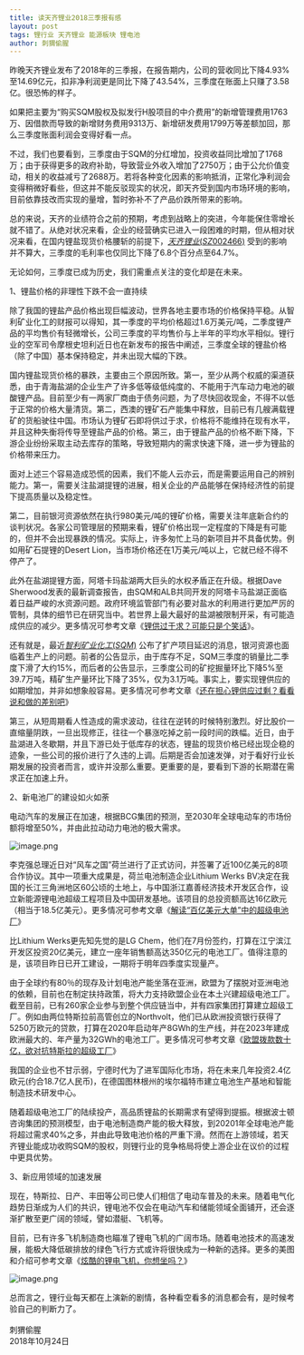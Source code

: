 ```yaml
---
title: 读天齐锂业2018三季报有感
layout: post
tags: 锂行业 天齐锂业 能源板块 锂电池
author: 刺猬偷腥
---
```

昨晚天齐锂业发布了2018年的三季报，在报告期内，公司的营收同比下降4.93%至14.69亿元，扣非净利润更是同比下降了43.54%，三季度在账面上只赚了3.58亿。很恐怖的样子。

如果把主要为“购买SQM股权及拟发行H股项目的中介费用”的新增管理费用1763万、因借款而导致的新增财务费用9313万、新增研发费用1799万等差额加回，那么三季度账面利润会变得好看一点。

不过，我们也要看到，三季度由于SQM的分红增加，投资收益同比增加了1768万；由于获得更多的政府补助，导致营业外收入增加了2750万；由于公允价值变动，相关的收益减亏了2688万。若将各种变化因素的影响抵消，正常化净利润会变得稍微好看些，但这并不能反驳现实的状况，即天齐受到国内市场环境的影响，目前依靠技改而实现的量增，暂时弥补不了产品价跌所带来的影响。

总的来说，天齐的业绩符合之前的预期，考虑到战略上的突进，今年能保住零增长就不错了。从绝对状况来看，企业的经营确实已进入一段困难的时期，但从相对状况来看，在国内锂盐现货价格腰斩的前提下，[$天齐锂业(SZ002466)$](https://xueqiu.com/S/SZ002466)​ 受到的影响并不算大，三季度的毛利率也仅同比下降了6.8个百分点至64.7%。

无论如何，三季度已成为历史，我们需重点关注的变化却是在未来。

1、锂盐价格的非理性下跌不会一直持续

除了我国的锂盐产品价格出现巨幅波动，世界各地主要市场的价格保持平稳。从智利矿业化工的财报可以得知，其一季度的平均价格超过1.6万美元/吨，二季度锂产品的平均售价有轻微增长，公司三季度的平均售价与上半年的平均水平相似。锂行业的空军司令摩根史坦利近日也在新发布的报告中阐述，三季度全球的锂盐价格（除了中国）基本保持稳定，并未出现大幅的下跌。

国内锂盐现货价格的暴跌，主要由三个原因所致。第一，至少从两个权威的渠道获悉，由于青海盐湖的企业生产了许多低等级低纯度的、不能用于汽车动力电池的碳酸锂产品。目前至少有一两家厂商由于债务问题，为了尽快回收现金，不得不以低于正常的价格大量清货。第二，西澳的锂矿石产能集中释放，目前已有几艘满载锂矿的货船驶往中国。市场认为锂矿石即将供过于求，价格将不能维持在现有水平，并且这种失衡将传导至锂盐产品的价格。第三，由于锂盐产品的价格不断下降，下游企业纷纷采取主动去库存的策略，导致短期内的需求快速下降，进一步为锂盐的价格带来压力。

面对上述三个容易造成恐慌的因素，我们不能人云亦云，而是需要运用自己的辨别能力。第一，需要关注盐湖提锂的进展，相关企业的产品能够在保持经济性的前提下提高质量以及稳定性。

第二，目前银河资源依然在执行980美元/吨的锂矿价格，需要关注年底新合约的谈判状况。各家公司管理层的预期来看，锂矿价格出现一定程度的下降是有可能的，但并不会出现暴跌的情况。实际上，许多匆忙上马的新项目并不具备优势。例如用矿石提锂的Desert Lion，当市场价格还在1万美元/吨以上，它就已经不得不停产了。

此外在盐湖提锂方面，阿塔卡玛盐湖两大巨头的水权矛盾正在升级。根据Dave Sherwood发表的最新调查报告，由SQM和ALB共同开发的阿塔卡马盐湖正面临着日益严峻的水资源问题。政府环境监管部门有必要对盐水的利用进行更加严厉的管制，具体的细节已在研究当中。若世界上最大最好的盐湖被限制开采，有可能造成供应的减少。更多情况可参考文章《[锂供过于求？可能只是个笑话](https://mbd.baidu.com/newspage/data/landingshare?context=%7B%22nid%22%3A%22news_9056431180413675544%22%2C%22sourceFrom%22%3A%22bjh%22%2C%22url_data%22%3A%22bjhauthor%22%7D)》。

还有就是，最近[$智利矿业化工(SQM)$](https://xueqiu.com/S/SQM)​ 公布了扩产项目延迟的消息，银河资源也面临着生产上的问题。前者的公告显示，由于库存不足，SQM三季度的销量比二季度下滑了大约15%，而后者的公告显示，三季度公司的矿挖掘量环比下降5%至39.7万吨，精矿生产量环比下降了35%，仅为3.1万吨。事实上，要实现锂供应的如期增加，并非如想象般容易。更多情况可参考文章《[还在担心锂供应过剩？看看说和做的差别吧](https://mbd.baidu.com/newspage/data/landingshare?context=%7B%22nid%22%3A%22news_10236799622337151938%22%2C%22sourceFrom%22%3A%22bjh%22%2C%22url_data%22%3A%22bjhauthor%22%7D)》

第三，从短周期看人性造成的需求波动，往往在逆转的时候特别激烈。好比股价一直缩量阴跌，一旦出现修正，往往一个暴涨吃掉之前一段时间的跌幅。近日，由于盐湖进入冬歇期，并且下游已处于低库存的状态，锂盐的现货价格已经出现企稳的迹象，一些公司的报价进行了久违的上调。后期是否会加速发弹，对于看好行业长期发展的投资者而言，或许并没那么重要。更重要的是，要看到下游的长期潜在需求正在加速上升。

2、新电池厂的建设如火如荼

电动汽车的发展正在加速，根据BCG集团的预测，至2030年全球电动车的市场份额将增至50%，并由此拉动动力电池的极大需求。

![image.png](https://upload-images.jianshu.io/upload_images/8031739-e3eca7a3e2b0bb1c.png?imageMogr2/auto-orient/strip%7CimageView2/2/w/1240)

李克强总理近日对“风车之国”荷兰进行了正式访问，并签署了近100亿美元的8项合作协议。其中一项重大成果是，荷兰电池制造企业Lithium Werks BV决定在我国的长江三角洲地区60公顷的土地上，与中国浙江嘉善经济技术开发区合作，设立新能源锂电池超级工程项目及中国研发基地。该项目的总投资额高达16亿欧元（相当于18.5亿美元）。更多情况可参考文章《[解读“百亿美元大单”中的超级电池厂](https://mbd.baidu.com/newspage/data/landingshare?context=%7B%22nid%22%3A%22news_9637919286671337241%22%2C%22sourceFrom%22%3A%22bjh%22%7D&type=news)》

比Lithium Werks更先知先觉的是LG Chem，他们在7月份签约，打算在江宁滨江开发区投资20亿美元，建立一座年销售额高达350亿元的电池工厂。值得注意的是，该项目昨日已开工建设，一期将于明年四季度实现量产。

由于全球约有80％的现存及计划电池产能坐落在亚洲，欧盟为了摆脱对亚洲电池的依赖，目前也在制定扶持政策，将大力支持欧盟企业在本土兴建超级电池工厂。截至目前，已有260家企业参与到整个供应链当中，并有四家集团打算建立超级工厂。例如由两位特斯拉前高管创立的Northvolt，他们已从欧洲投资银行获得了5250万欧元的贷款，打算在2020年启动年产8GWh的生产线，并在2023年建成欧洲最大的、年产量为32GWh的电池工厂。更多情况可参考文章《[欧盟拨款数十亿，欲对抗特斯拉的超级工厂](https://mbd.baidu.com/newspage/data/landingshare?context=%7B%22nid%22%3A%22news_9300682521709642230%22%2C%22sourceFrom%22%3A%22bjh%22%7D&type=news)》

我国的企业也不甘示弱，宁德时代为了进军国际化市场，将在未来几年投资2.4亿欧元(约合18.7亿人民币)，在德国图林根州的埃尔福特市建立电池生产基地和智能制造技术研发中心。

随着超级电池工厂的陆续投产，高品质锂盐的长期需求有望得到提振。根据波士顿咨询集团的预测模型，由于电池制造商产能的极大释放，到20201年全球电池产能将超过需求40%之多，并由此导致电池价格的严重下滑。然而在上游领域，若天齐锂业能成功收购SQM的股权，则锂行业的竞争格局将使上游企业在议价的过程中更具优势。

3、新应用领域的加速发展

现在，特斯拉、日产、丰田等公司已使人们相信了电动车普及的未来。随着电气化趋势日渐成为人们的共识，锂电池不仅会在电动汽车和储能领域全面铺开，还会逐渐扩散至更广阔的领域，譬如潜艇、飞机等。

目前，已有许多飞机制造商也瞄准了锂电飞机的广阔市场。随着电池技术的高速发展，能极大降低碳排放的绿色飞行方式或许将很快成为一种新的选择。更多的美图和介绍可参考文章《[炫酷的锂电飞机，你想坐吗？](https://mbd.baidu.com/newspage/data/landingshare?pageType=1&context=%7B%22nid%22%3A%22news_9655910415093773598%22%7D)》

![image.png](https://upload-images.jianshu.io/upload_images/8031739-b6b3c6431a3c264b.png?imageMogr2/auto-orient/strip%7CimageView2/2/w/1240)

总而言之，锂行业每天都在上演新的剧情，各种看空看多的消息都会有，是时候考验自己的判断力了。
<br><br>
刺猬偷腥<br>
2018年10月24日